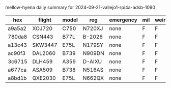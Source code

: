 mellow-hyena daily summary for 2024-09-21-vallejo1-rpi4a-adsb-1090

|hex|flight|model|reg|emergency|mil|weirdo|
|--|--|--|--|--|--|--|
|a9a5a2|XOJ720|C750|N720XJ|none|F|F|
|780da8|CSN443|B77L|B-2026|none|F|F|
|a13c43|SKW3447|E75L|N179SY|none|F|F|
|ac90f3|DAL2060|B739|N909DN|none|F|F|
|3c6715|DLH459|A359|D-AIXU|none|F|F|
|a677ca|ASA509|B738|N516AS|none|F|F|
|a8bd1b|QXE2030|E75L|N662QX|none|F|F|
